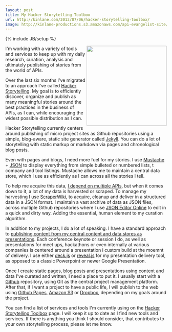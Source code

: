 ```yaml
---
layout: post
title: My Hacker Storytelling Toolbox
url: http://kinlane.com/2013/07/06/hacker-storytelling-toolbox/
image: http://kinlane-productions.s3.amazonaws.com/api-evangelist-site/blog/bw-toolbox.jpg
---
```

{% include JB/setup %}
<p>
     <a title="Hacker Storytelling Toolbox" href="http://hackerstorytelling.com/toolbox.html"><img src="https://s3.amazonaws.com/kinlane-productions/bw-icons/bw-toolbox.jpg"  width="250" align="right" /></a>
</p>
<p>
     I'm working with a variety of tools and services to keep up with my daily research, curation, analysis and ultimately publishing of stories from the world of APIs.
</p>
<p>
     Over the last six months I've migrated to an approach I've called <a title="Hacker Storytelling" href="http://hackerstorytelling.com">Hacker Storytelling</a>. My goal is to efficiently discover, organize and publish as many meaningful stories around the best practices in the business of APIs, as I can, while encouraging the widest possible distribution as I can.
</p>
<p>
     Hacker Storytelling currently centers around publishing of micro project sites as Github repositories using a simple, blog-aware, static site generator called <a title="Jekyll" href="http://jekyllrb.com/docs/home/">Jekyll</a>. You can do a lot of storytelling with static markup or markdown via pages and chronological blog posts.
</p>
<p>
     Even with pages and blogs, I need more fuel for my stories. I use <a title="Mustache" href="http://mustache.github.io/">Mustache</a> + <a href="http://www.json.org/">JSON</a> to display everything from simple bulleted or numbered lists, t company and tool listings. Mustache allows me to maintain a central data store, which I use as efficiently as I can across all the stories I tell.
</p>
<p>
     To help me acquire this data, <a title="I depend on multiple APIs" href="http://apievangelist.com/2012/08/02/the-apis-that-i-depend-on-for-my-business/">I depend on multiple APIs</a>, but when it comes down to it, a lot of my data is harvested or scraped. To manage my harvesting I use <a href="https://scraperwiki.com/">ScraperWiki</a>, to acquire, cleanup and deliver in a structured data in a JSON format. I maintain a vast archive of data as JSON files, across multiple Github repositories where I use <a title="JSON Editor Online" href="http://www.jsoneditoronline.org/">JSON Editor Online</a> to edit in a quick and dirty way. Adding the essential, human element to my curation algorithm.
</p>
<p>
     In addition to my projects, I do a lot of speaking. I have a standard approach to <a href="http://kinlane.github.io/talks/">publishing content from my central content and data stores as presentations</a>. Each conference keynote or session I do, as well as presentations for meet ups, hackathons or even internally at various companies is centered around a presentation i custom build at the moemnt of delivery. I use either <a title="deck.js" href="http://imakewebthings.com/deck.js/">deck.js</a> or <a title="reveal.js" href="http://lab.hakim.se/reveal-js/">reveal.js</a> for my presentation delivery tool, as opposed to a classic Powerpoint or newer Google Presentation.
</p>
<p>
     Once I create static pages, blog posts and presentations using content and data I've curated and written, I need a place to put it. I usually start with a <a title="Github" href="http://github.com">Github</a> repository, using Git as the central project management platform. After that, if I want a project to have a public life, I will publish to the web using <a href="http://pages.github.com/">Github Pages</a>, <a href="http://aws.amazon.com/s3/">Amazon S3</a> or <a href="https://www.dropbox.com/">Dropbox</a>, depending on my goals around the project.
</p>
<p>
     You can find a list of services and tools I'm currently using on the <a title="Hacker Storytelling Toolbox" href="http://hackerstorytelling.com/toolbox.html">Hacker Storytelling Toolbox</a> page. I will keep it up to date as I find new tools and services. If there is anything you think I should consider, that contributes to your own storytelling process, please let me know.
</p>